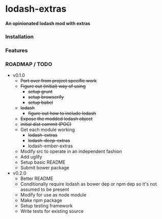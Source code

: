 # lodash-extras

#### An opinionated lodash mod with extras

### Installation

### Features

### ROADMAP / TODO

- v0.1.0
  - ~~Port over from project specific work~~
  - ~~Figure out (initial) way of using~~
    - ~~setup grunt~~
    - ~~setup browserify~~
    - ~~setup babel~~
  - ~~lodash~~
    - ~~figure out how to include lodash~~
  - ~~Expose the modded lodash object~~
  - ~~initial dist commit (POC)~~
  - Get each module working
    - ~~lodash-extras~~
    - ~~lodash-deep-extras~~
    - lodash-ember-extras
  - Modify src to operate in an independent fashion
  - Add uglify
  - Setup basic README
  - Submit bower package
- v0.2.0
  - Better README
  - Conditionally require lodash as bower dep or npm dep so it's not assumed to be present
  - Modify for use as node module
  - Make npm package
  - Setup testing framework
  - Write tests for existing source
